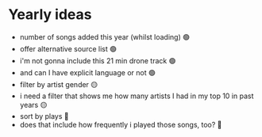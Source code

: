 # Yearly ideas

- number of songs added this year (whilst loading) 🟢
- offer alternative source list 🟢
- i'm not gonna include this 21 min drone track 🟢
- and can I have explicit language or not 🟢
- filter by artist gender 🟡
- i need a filter that shows me how many artists I had in my top 10 in past years 🟡
- sort by plays 🔴
- does that include how frequently i played those songs, too? 🔴
